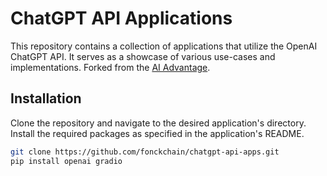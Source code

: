 # ChatGPT API Applications

This repository contains a collection of applications that utilize the OpenAI ChatGPT API. It serves as a showcase of various use-cases and implementations.
Forked from the [AI Advantage](https://github.com/AIAdvantage).

## Installation

Clone the repository and navigate to the desired application's directory. Install the required packages as specified in the application's README.

```bash
git clone https://github.com/fonckchain/chatgpt-api-apps.git
pip install openai gradio
